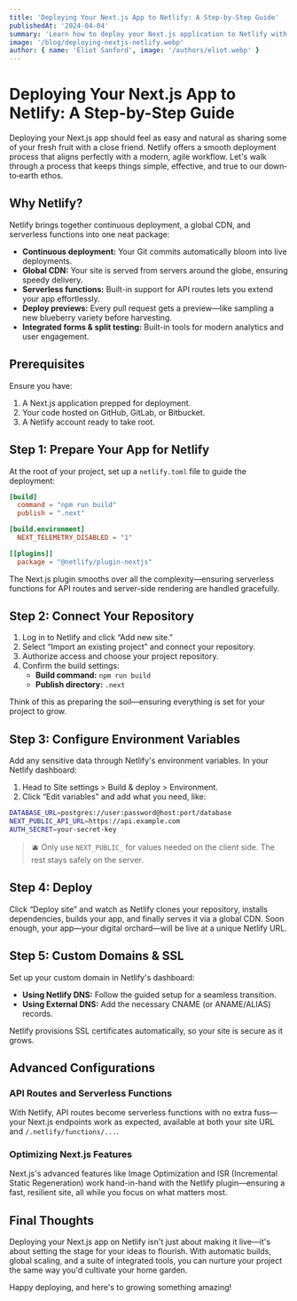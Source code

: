 ```yaml
---
title: 'Deploying Your Next.js App to Netlify: A Step-by-Step Guide'
publishedAt: '2024-04-04'
summary: 'Learn how to deploy your Next.js application to Netlify with continuous deployment, environment variables, and custom domains.'
image: '/blog/deploying-nextjs-netlify.webp'
author: { name: 'Eliot Sanford', image: '/authors/eliot.webp' }
---
```


# Deploying Your Next.js App to Netlify: A Step-by-Step Guide

Deploying your Next.js app should feel as easy and natural as sharing some of your fresh fruit with a close friend. Netlify offers a smooth deployment process that aligns perfectly with a modern, agile workflow. Let's walk through a process that keeps things simple, effective, and true to our down‐to‐earth ethos.

## Why Netlify?

Netlify brings together continuous deployment, a global CDN, and serverless functions into one neat package:

- **Continuous deployment:** Your Git commits automatically bloom into live deployments.
- **Global CDN:** Your site is served from servers around the globe, ensuring speedy delivery.
- **Serverless functions:** Built-in support for API routes lets you extend your app effortlessly.
- **Deploy previews:** Every pull request gets a preview—like sampling a new blueberry variety before harvesting.
- **Integrated forms & split testing:** Built-in tools for modern analytics and user engagement.

## Prerequisites

Ensure you have:

1. A Next.js application prepped for deployment.
2. Your code hosted on GitHub, GitLab, or Bitbucket.
3. A Netlify account ready to take root.

## Step 1: Prepare Your App for Netlify

At the root of your project, set up a `netlify.toml` file to guide the deployment:

```toml
[build]
  command = "npm run build"
  publish = ".next"

[build.environment]
  NEXT_TELEMETRY_DISABLED = "1"

[[plugins]]
  package = "@netlify/plugin-nextjs"
```

The Next.js plugin smooths over all the complexity—ensuring serverless functions for API routes and server-side rendering are handled gracefully.

## Step 2: Connect Your Repository

1. Log in to Netlify and click “Add new site.”
2. Select “Import an existing project” and connect your repository.
3. Authorize access and choose your project repository.
4. Confirm the build settings:
   - **Build command:** `npm run build`
   - **Publish directory:** `.next`

Think of this as preparing the soil—ensuring everything is set for your project to grow.

## Step 3: Configure Environment Variables

Add any sensitive data through Netlify's environment variables. In your Netlify dashboard:

1. Head to Site settings > Build & deploy > Environment.
2. Click “Edit variables” and add what you need, like:

```bash
DATABASE_URL=postgres://user:password@host:port/database
NEXT_PUBLIC_API_URL=https://api.example.com
AUTH_SECRET=your-secret-key
```

> 🫐 Only use `NEXT_PUBLIC_` for values needed on the client side. The rest stays safely on the server.

## Step 4: Deploy

Click “Deploy site” and watch as Netlify clones your repository, installs dependencies, builds your app, and finally serves it via a global CDN. Soon enough, your app—your digital orchard—will be live at a unique Netlify URL.

## Step 5: Custom Domains & SSL

Set up your custom domain in Netlify's dashboard:

- **Using Netlify DNS:** Follow the guided setup for a seamless transition.
- **Using External DNS:** Add the necessary CNAME (or ANAME/ALIAS) records.

Netlify provisions SSL certificates automatically, so your site is secure as it grows.

## Advanced Configurations

### API Routes and Serverless Functions

With Netlify, API routes become serverless functions with no extra fuss—your Next.js endpoints work as expected, available at both your site URL and `/.netlify/functions/...`.

### Optimizing Next.js Features

Next.js's advanced features like Image Optimization and ISR (Incremental Static Regeneration) work hand-in-hand with the Netlify plugin—ensuring a fast, resilient site, all while you focus on what matters most.

## Final Thoughts

Deploying your Next.js app on Netlify isn't just about making it live—it's about setting the stage for your ideas to flourish. With automatic builds, global scaling, and a suite of integrated tools, you can nurture your project the same way you'd cultivate your home garden.

Happy deploying, and here's to growing something amazing!
